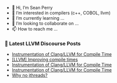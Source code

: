 - 👋 Hi, I’m Sean Perry
- 👀 I’m interested in compilers (c++, COBOL, llvm)
- 🌱 I’m currently learning ...
- 💞️ I’m looking to collaborate on ...
- 📫 How to reach me ...

<!---
s66perry/s66perry is a ✨ special ✨ repository because its `README.md` (this file) appears on your GitHub profile.
You can click the Preview link to take a look at your changes.
--->
### 📕 Latest LLVM Discourse Posts

<!-- DISCOURSE-LLVM:START -->
- [Instrumentation of Clang/LLVM for Compile Time](https://discourse.llvm.org/t/instrumentation-of-clang-llvm-for-compile-time/60383?page=2#post_23)
- [[LLVM] Improving compile times](https://discourse.llvm.org/t/llvm-improving-compile-times/68094#post_9)
- [Instrumentation of Clang/LLVM for Compile Time](https://discourse.llvm.org/t/instrumentation-of-clang-llvm-for-compile-time/60383#post_22)
- [Instrumentation of Clang/LLVM for Compile Time](https://discourse.llvm.org/t/instrumentation-of-clang-llvm-for-compile-time/60383#post_21)
- [Why no jthreads?](https://discourse.llvm.org/t/why-no-jthreads/69168#post_1)
<!-- DISCOURSE-LLVM:END -->
